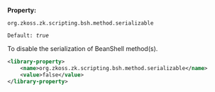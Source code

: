 **Property:**

`org.zkoss.zk.scripting.bsh.method.serializable`

`Default: `<i>`true`</i>

To disable the serialization of BeanShell method(s).

```xml
<library-property>
    <name>org.zkoss.zk.scripting.bsh.method.serializable</name>
    <value>false</value>
</library-property>
```


